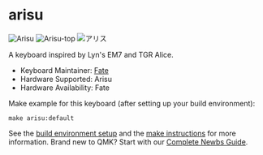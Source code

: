 # arisu

![Arisu](https://i.imgur.com/knt518E.jpg)
![Arisu-top](https://i.imgur.com/wsqCuEu.jpg)
![アリス](https://i.redd.it/n80mvj5v7ji21.jpg)

A keyboard inspired by Lyn's EM7 and TGR Alice.

* Keyboard Maintainer: [Fate](https://github.com/FateNozomi)
* Hardware Supported: Arisu
* Hardware Availability: Fate

Make example for this keyboard (after setting up your build environment):

    make arisu:default

See the [build environment setup](https://docs.qmk.fm/#/getting_started_build_tools) and the [make instructions](https://docs.qmk.fm/#/getting_started_make_guide) for more information. Brand new to QMK? Start with our [Complete Newbs Guide](https://docs.qmk.fm/#/newbs).
